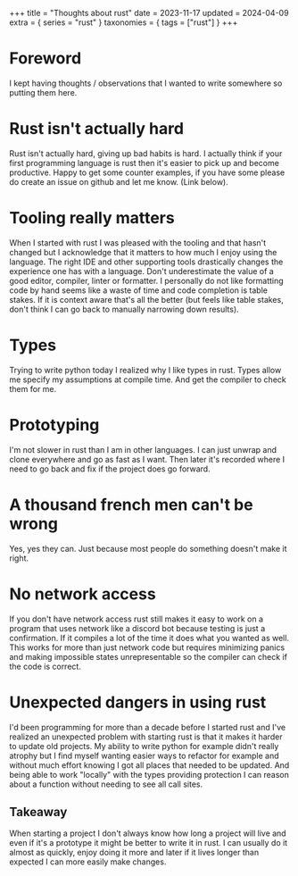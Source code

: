 +++
title = "Thoughts about rust"
date = 2023-11-17
updated = 2024-04-09
extra = { series = "rust" }
taxonomies = { tags = ["rust"] }
+++

# Foreword

I kept having thoughts / observations that I wanted to write somewhere so putting them here.

# Rust isn't actually hard

Rust isn't actually hard, giving up bad habits is hard.
I actually think if your first programming language is rust then it's easier to pick up and become productive.
Happy to get some counter examples, if you have some please do create an issue on github and let me know. (Link below).

# Tooling really matters

When I started with rust I was pleased with the tooling and that hasn't changed but I acknowledge that it matters to how much I enjoy using the language.
The right IDE and other supporting tools drastically changes the experience one has with a language.
Don't underestimate the value of a good editor, compiler, linter or formatter.
I personally do not like formatting code by hand seems like a waste of time and code completion is table stakes.
If it is context aware that's all the better (but feels like table stakes, don't think I can go back to manually narrowing down results).

# Types

Trying to write python today I realized why I like types in rust.
Types allow me specify my assumptions at compile time.
And get the compiler to check them for me.

# Prototyping

I'm not slower in rust than I am in other languages.
I can just unwrap and clone everywhere and go as fast as I want.
Then later it's recorded where I need to go back and fix if the project does go forward.

# A thousand french men can't be wrong

Yes, yes they can.
Just because most people do something doesn't make it right.

# No network access

If you don't have network access rust still makes it easy to work on a program that uses network like a discord bot because testing is just a confirmation.
If it compiles a lot of the time it does what you wanted as well.
This works for more than just network code but requires minimizing panics and making impossible states unrepresentable so the compiler can check if the code is correct.

# Unexpected dangers in using rust

I'd been programming for more than a decade before I started rust and I've realized an unexpected problem with starting rust is that it makes it harder to update old projects.
My ability to write python for example didn't really atrophy but I find myself wanting easier ways to refactor for example and without much effort knowing I got all places that needed to be updated.
And being able to work "locally" with the types providing protection I can reason about a function without needing to see all call sites.

## Takeaway

When starting a project I don't always know how long a project will live and even if it's a prototype it might be better to write it in rust.
I can usually do it almost as quickly, enjoy doing it more and later if it lives longer than expected I can more easily make changes.
